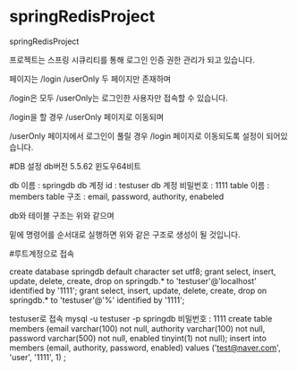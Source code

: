 # springRedisProject
springRedisProject

프로젝트는 스프링 시큐리티를 통해 로그인 인증 권한 관리가 되고 있습니다. 

페이지는 /login /userOnly 두 페이지만 존재하며 

/login은 모두 /userOnly는 로그인한 사용자만 접속할 수 있습니다. 

/login을 할 경우 /userOnly 페이지로 이동되며 

/userOnly 페이지에서 로그인이 풀릴 경우 /login 페이지로 이동되도록 설정이 되어있습니다.


#DB 설정
db버전 5.5.62 윈도우64비트

db 이름           : springdb
db 계정 id        : testuser
db 계정 비밀번호  : 1111
table  이름       : members
table  구조       : email, password, authority, enabeled

db와 테이블 구조는 위와 같으며 

밑에 명령어를 순서대로 실행하면 위와 같은 구조로 생성이 될 것입니다. 


#루트계정으로 접속

create database springdb default character set utf8;
grant select, insert, update, delete, create, drop on springdb.* to 'testuser'@'localhost' identified by '1111';
grant select, insert, update, delete, create, drop on springdb.* to 'testuser'@'%' identified by '1111';

testuser로 접속
mysql -u testuser -p springdb
비밀번호 : 1111
create table members (email varchar(100) not null, authority varchar(100) not null, password varchar(500) not null, enabled tinyint(1) not null);
insert into members (email, authority, password, enabled) values ('test@naver.com', 'user', '1111', 1) ;


